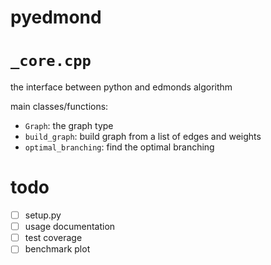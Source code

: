 # pyedmond

# `_core.cpp`

the interface between python and edmonds algorithm

main classes/functions:

- `Graph`: the graph type
- `build_graph`: build graph from a list of edges and weights
- `optimal_branching`: find the optimal branching


# todo

- [ ] setup.py
- [ ] usage documentation
- [ ] test coverage
- [ ] benchmark plot